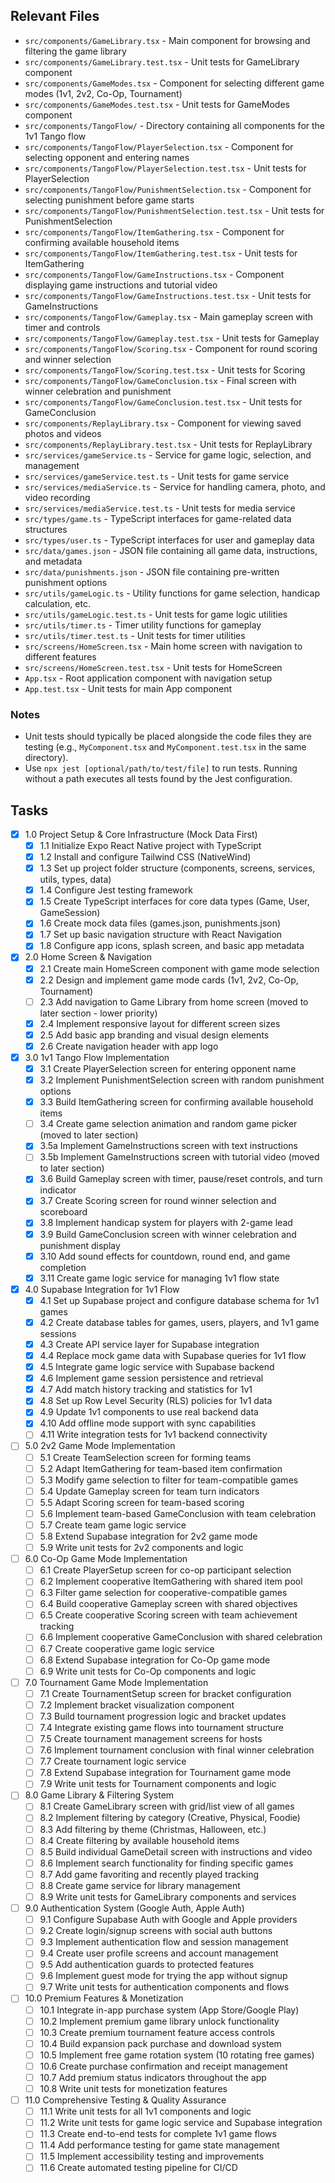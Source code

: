## Relevant Files

- `src/components/GameLibrary.tsx` - Main component for browsing and filtering the game library
- `src/components/GameLibrary.test.tsx` - Unit tests for GameLibrary component
- `src/components/GameModes.tsx` - Component for selecting different game modes (1v1, 2v2, Co-Op, Tournament)
- `src/components/GameModes.test.tsx` - Unit tests for GameModes component
- `src/components/TangoFlow/` - Directory containing all components for the 1v1 Tango flow
- `src/components/TangoFlow/PlayerSelection.tsx` - Component for selecting opponent and entering names
- `src/components/TangoFlow/PlayerSelection.test.tsx` - Unit tests for PlayerSelection
- `src/components/TangoFlow/PunishmentSelection.tsx` - Component for selecting punishment before game starts
- `src/components/TangoFlow/PunishmentSelection.test.tsx` - Unit tests for PunishmentSelection
- `src/components/TangoFlow/ItemGathering.tsx` - Component for confirming available household items
- `src/components/TangoFlow/ItemGathering.test.tsx` - Unit tests for ItemGathering
- `src/components/TangoFlow/GameInstructions.tsx` - Component displaying game instructions and tutorial video
- `src/components/TangoFlow/GameInstructions.test.tsx` - Unit tests for GameInstructions
- `src/components/TangoFlow/Gameplay.tsx` - Main gameplay screen with timer and controls
- `src/components/TangoFlow/Gameplay.test.tsx` - Unit tests for Gameplay
- `src/components/TangoFlow/Scoring.tsx` - Component for round scoring and winner selection
- `src/components/TangoFlow/Scoring.test.tsx` - Unit tests for Scoring
- `src/components/TangoFlow/GameConclusion.tsx` - Final screen with winner celebration and punishment
- `src/components/TangoFlow/GameConclusion.test.tsx` - Unit tests for GameConclusion
- `src/components/ReplayLibrary.tsx` - Component for viewing saved photos and videos
- `src/components/ReplayLibrary.test.tsx` - Unit tests for ReplayLibrary
- `src/services/gameService.ts` - Service for game logic, selection, and management
- `src/services/gameService.test.ts` - Unit tests for game service
- `src/services/mediaService.ts` - Service for handling camera, photo, and video recording
- `src/services/mediaService.test.ts` - Unit tests for media service
- `src/types/game.ts` - TypeScript interfaces for game-related data structures
- `src/types/user.ts` - TypeScript interfaces for user and gameplay data
- `src/data/games.json` - JSON file containing all game data, instructions, and metadata
- `src/data/punishments.json` - JSON file containing pre-written punishment options
- `src/utils/gameLogic.ts` - Utility functions for game selection, handicap calculation, etc.
- `src/utils/gameLogic.test.ts` - Unit tests for game logic utilities
- `src/utils/timer.ts` - Timer utility functions for gameplay
- `src/utils/timer.test.ts` - Unit tests for timer utilities
- `src/screens/HomeScreen.tsx` - Main home screen with navigation to different features
- `src/screens/HomeScreen.test.tsx` - Unit tests for HomeScreen
- `App.tsx` - Root application component with navigation setup
- `App.test.tsx` - Unit tests for main App component

### Notes

- Unit tests should typically be placed alongside the code files they are testing (e.g., `MyComponent.tsx` and `MyComponent.test.tsx` in the same directory).
- Use `npx jest [optional/path/to/test/file]` to run tests. Running without a path executes all tests found by the Jest configuration.

## Tasks

- [x] 1.0 Project Setup & Core Infrastructure (Mock Data First)
  - [x] 1.1 Initialize Expo React Native project with TypeScript
  - [x] 1.2 Install and configure Tailwind CSS (NativeWind)
  - [x] 1.3 Set up project folder structure (components, screens, services, utils, types, data)
  - [x] 1.4 Configure Jest testing framework
  - [x] 1.5 Create TypeScript interfaces for core data types (Game, User, GameSession)
  - [x] 1.6 Create mock data files (games.json, punishments.json)
  - [x] 1.7 Set up basic navigation structure with React Navigation
  - [x] 1.8 Configure app icons, splash screen, and basic app metadata

- [x] 2.0 Home Screen & Navigation
  - [x] 2.1 Create main HomeScreen component with game mode selection
  - [x] 2.2 Design and implement game mode cards (1v1, 2v2, Co-Op, Tournament)
  - [ ] 2.3 Add navigation to Game Library from home screen (moved to later section - lower priority)
  - [x] 2.4 Implement responsive layout for different screen sizes
  - [x] 2.5 Add basic app branding and visual design elements
  - [x] 2.6 Create navigation header with app logo

- [x] 3.0 1v1 Tango Flow Implementation
  - [x] 3.1 Create PlayerSelection screen for entering opponent name
  - [x] 3.2 Implement PunishmentSelection screen with random punishment options
  - [x] 3.3 Build ItemGathering screen for confirming available household items
  - [ ] 3.4 Create game selection animation and random game picker (moved to later section)
  - [x] 3.5a Implement GameInstructions screen with text instructions
  - [ ] 3.5b Implement GameInstructions screen with tutorial video (moved to later section)
  - [x] 3.6 Build Gameplay screen with timer, pause/reset controls, and turn indicator
  - [x] 3.7 Create Scoring screen for round winner selection and scoreboard
  - [x] 3.8 Implement handicap system for players with 2-game lead
  - [x] 3.9 Build GameConclusion screen with winner celebration and punishment display
  - [x] 3.10 Add sound effects for countdown, round end, and game completion
  - [x] 3.11 Create game logic service for managing 1v1 flow state

- [x] 4.0 Supabase Integration for 1v1 Flow
  - [x] 4.1 Set up Supabase project and configure database schema for 1v1 games
  - [x] 4.2 Create database tables for games, users, players, and 1v1 game sessions
  - [x] 4.3 Create API service layer for Supabase integration
  - [x] 4.4 Replace mock game data with Supabase queries for 1v1 flow
  - [x] 4.5 Integrate game logic service with Supabase backend
  - [x] 4.6 Implement game session persistence and retrieval
  - [x] 4.7 Add match history tracking and statistics for 1v1
  - [x] 4.8 Set up Row Level Security (RLS) policies for 1v1 data
  - [x] 4.9 Update 1v1 components to use real backend data
  - [x] 4.10 Add offline mode support with sync capabilities
  - [ ] 4.11 Write integration tests for 1v1 backend connectivity

- [ ] 5.0 2v2 Game Mode Implementation
  - [ ] 5.1 Create TeamSelection screen for forming teams
  - [ ] 5.2 Adapt ItemGathering for team-based item confirmation
  - [ ] 5.3 Modify game selection to filter for team-compatible games
  - [ ] 5.4 Update Gameplay screen for team turn indicators
  - [ ] 5.5 Adapt Scoring screen for team-based scoring
  - [ ] 5.6 Implement team-based GameConclusion with team celebration
  - [ ] 5.7 Create team game logic service
  - [ ] 5.8 Extend Supabase integration for 2v2 game mode
  - [ ] 5.9 Write unit tests for 2v2 components and logic

- [ ] 6.0 Co-Op Game Mode Implementation
  - [ ] 6.1 Create PlayerSetup screen for co-op participant selection
  - [ ] 6.2 Implement cooperative ItemGathering with shared item pool
  - [ ] 6.3 Filter game selection for cooperative-compatible games
  - [ ] 6.4 Build cooperative Gameplay screen with shared objectives
  - [ ] 6.5 Create cooperative Scoring screen with team achievement tracking
  - [ ] 6.6 Implement cooperative GameConclusion with shared celebration
  - [ ] 6.7 Create cooperative game logic service
  - [ ] 6.8 Extend Supabase integration for Co-Op game mode
  - [ ] 6.9 Write unit tests for Co-Op components and logic

- [ ] 7.0 Tournament Game Mode Implementation
  - [ ] 7.1 Create TournamentSetup screen for bracket configuration
  - [ ] 7.2 Implement bracket visualization component
  - [ ] 7.3 Build tournament progression logic and bracket updates
  - [ ] 7.4 Integrate existing game flows into tournament structure
  - [ ] 7.5 Create tournament management screens for hosts
  - [ ] 7.6 Implement tournament conclusion with final winner celebration
  - [ ] 7.7 Create tournament logic service
  - [ ] 7.8 Extend Supabase integration for Tournament game mode
  - [ ] 7.9 Write unit tests for Tournament components and logic

- [ ] 8.0 Game Library & Filtering System
  - [ ] 8.1 Create GameLibrary screen with grid/list view of all games
  - [ ] 8.2 Implement filtering by category (Creative, Physical, Foodie)
  - [ ] 8.3 Add filtering by theme (Christmas, Halloween, etc.)
  - [ ] 8.4 Create filtering by available household items
  - [ ] 8.5 Build individual GameDetail screen with instructions and video
  - [ ] 8.6 Implement search functionality for finding specific games
  - [ ] 8.7 Add game favoriting and recently played tracking
  - [ ] 8.8 Create game service for library management
  - [ ] 8.9 Write unit tests for GameLibrary components and services

- [ ] 9.0 Authentication System (Google Auth, Apple Auth)
  - [ ] 9.1 Configure Supabase Auth with Google and Apple providers
  - [ ] 9.2 Create login/signup screens with social auth buttons
  - [ ] 9.3 Implement authentication flow and session management
  - [ ] 9.4 Create user profile screens and account management
  - [ ] 9.5 Add authentication guards to protected features
  - [ ] 9.6 Implement guest mode for trying the app without signup
  - [ ] 9.7 Write unit tests for authentication components and flows

- [ ] 10.0 Premium Features & Monetization
  - [ ] 10.1 Integrate in-app purchase system (App Store/Google Play)
  - [ ] 10.2 Implement premium game library unlock functionality
  - [ ] 10.3 Create premium tournament feature access controls
  - [ ] 10.4 Build expansion pack purchase and download system
  - [ ] 10.5 Implement free game rotation system (10 rotating free games)
  - [ ] 10.6 Create purchase confirmation and receipt management
  - [ ] 10.7 Add premium status indicators throughout the app
  - [ ] 10.8 Write unit tests for monetization features

- [ ] 11.0 Comprehensive Testing & Quality Assurance
  - [ ] 11.1 Write unit tests for all 1v1 components and logic
  - [ ] 11.2 Write unit tests for game logic service and Supabase integration
  - [ ] 11.3 Create end-to-end tests for complete 1v1 game flows
  - [ ] 11.4 Add performance testing for game state management
  - [ ] 11.5 Implement accessibility testing and improvements
  - [ ] 11.6 Create automated testing pipeline for CI/CD
